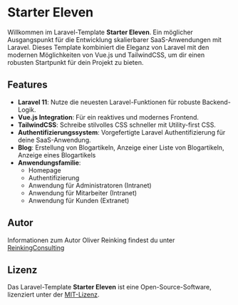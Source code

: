 # Starter Eleven

Willkommen im Laravel-Template **Starter Eleven**. Ein möglicher Ausgangspunkt für die Entwicklung skalierbarer SaaS-Anwendungen mit Laravel. Dieses Template kombiniert die Eleganz von Laravel mit den modernen Möglichkeiten von Vue.js und TailwindCSS, um dir einen robusten Startpunkt für dein Projekt zu bieten.

## Features

- **Laravel 11**: Nutze die neuesten Laravel-Funktionen für robuste Backend-Logik.
- **Vue.js Integration**: Für ein reaktives und modernes Frontend.
- **TailwindCSS**: Schreibe stilvolles CSS schneller mit Utility-first CSS.
- **Authentifizierungssystem**: Vorgefertigte Laravel Authentifizierung für deine SaaS-Anwendung.
- **Blog**: Erstellung von Blogartikeln, Anzeige einer Liste von Blogartikeln, Anzeige eines Blogartikels
- **Anwendungsfamilie**:
    - Homepage
    - Authentifizierung
    - Anwendung für Administratoren (Intranet)
    - Anwendung für Mitarbeiter (Intranet)
    - Anwendung für Kunden (Extranet)

## Autor

Informationen zum Autor Oliver Reinking findest du unter [ReinkingConsulting](https://reinkingconsulting.de)

## Lizenz

Das Laravel-Template **Starter Eleven** ist eine Open-Source-Software, lizenziert unter der [MIT-Lizenz](https://opensource.org/licenses/MIT).
